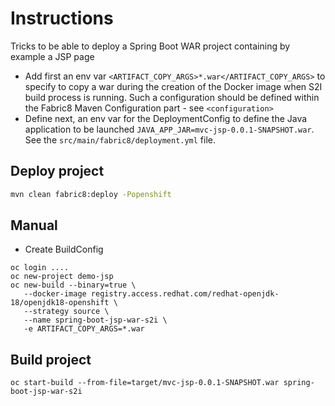 # Instructions

Tricks to be able to deploy a Spring Boot WAR project containing by example a JSP page

- Add first an env var `<ARTIFACT_COPY_ARGS>*.war</ARTIFACT_COPY_ARGS>` to specify to copy a war during the creation of the Docker image when 
  S2I build process is running. Such a configuration should be defined within the Fabric8 Maven Configuration part - see `<configuration>`
- Define next, an env var for the DeploymentConfig to define the Java application to be launched `JAVA_APP_JAR=mvc-jsp-0.0.1-SNAPSHOT.war`.
  See the `src/main/fabric8/deployment.yml` file.

## Deploy project
```bash
mvn clean fabric8:deploy -Popenshift 
```

## Manual

- Create BuildConfig
```
oc login ....
oc new-project demo-jsp
oc new-build --binary=true \
   --docker-image registry.access.redhat.com/redhat-openjdk-18/openjdk18-openshift \
   --strategy source \
   --name spring-boot-jsp-war-s2i \
   -e ARTIFACT_COPY_ARGS=*.war
```   
   
## Build project
```
oc start-build --from-file=target/mvc-jsp-0.0.1-SNAPSHOT.war spring-boot-jsp-war-s2i 
```


   

